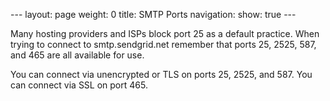 --- layout: page weight: 0 title: SMTP Ports navigation: show: true ---

Many hosting providers and ISPs block port 25 as a default practice.
When trying to connect to smtp.sendgrid.net remember that ports 25,
2525, 587, and 465 are all available for use.

You can connect via unencrypted or TLS on ports 25, 2525, and 587. You
can connect via SSL on port 465.
